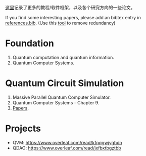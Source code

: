 [这里](https://gist.github.com/Zhaoyilunnn/788c9eac3d8af18b3e3258e982505d40#resources)记录了更多的教程/软件框架，以及各个研究方向的一些论文。

If you find some interesting papers, please add an bibtex entry in [references.bib](https://github.com/Zhaoyilunnn/qcs/blob/master/doc/references.bib). (Use this [tool](https://github.com/FlamingTempura/bibtex-tidy) to remove redundancy)

# Foundation

1. Quantum computation and quantum information.
2. Quantum Computer Systems.

# Quantum Circuit Simulation

1. Massive Parallel Quantum Computer Simulator.
2. Quantum Computer Systems - Chapter 9.
3. [Papers](https://gist.github.com/Zhaoyilunnn/788c9eac3d8af18b3e3258e982505d40#papers-4).

# Projects

- QVM: https://www.overleaf.com/read/kfpqgwjyghdn
- QDAO: https://www.overleaf.com/read/jxfbxtbgztbb

